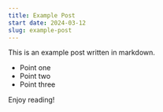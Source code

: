 ```yaml
---
title: Example Post
start date: 2024-03-12
slug: example-post
---
```


This is an example post written in markdown.

- Point one
- Point two
- Point three

Enjoy reading!